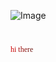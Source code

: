 ![Image](https://github.com/user-attachments/assets/d44ef92f-2df3-44a8-ad32-8fad2fdf0649)    
#  
<span style='font-family:"Century Gothic";font-size:12px;'><span style='color:#CF0000;'>h</span><span style='color:#C10403;'>i</span> <span style='color:#A60C0A;'>t</span><span style='color:#99110D;'>h</span><span style='color:#8B1510;'>e</span><span style='color:#7E1914;'>r</span><span style='color:#701D17;'>e</span></span>

